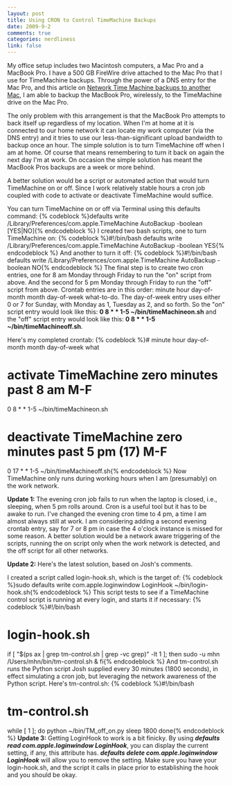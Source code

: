 ```yaml
--- 
layout: post
title: Using CRON to Control TimeMachine Backups
date: 2009-9-2
comments: true
categories: nerdliness
link: false
---
```

My office setup includes two Macintosh computers, a Mac Pro and a MacBook Pro. I have a 500 GB FireWire drive attached to the Mac Pro that I use for TimeMachine backups. Through the power of a DNS entry for the Mac Pro, and this article on <a title="Network TimeMachine backups to another Mac" href="http://opensoul.org/2009/1/15/network-time-machine-backups-to-another-mac">Network Time Machine backups to another Mac</a>, I am able to backup the MacBook Pro, wirelessly, to the TimeMachine drive on the Mac Pro.

The only problem with this arrangement is that the MacBook Pro attempts to back itself up regardless of my location. When I'm at home at it is connected to our home network it can locate my work computer (via the DNS entry) and it tries to use our less-than-significant upload bandwidth to backup once an hour. The simple solution is to turn TimeMachine off when I am at home. Of course that means remembering to turn it back on again the next day I'm at work. On occasion the simple solution has meant the MacBook Pros backups are a week or more behind.

A better solution would be a script or automated action that would turn TimeMachine on or off. Since I work relatively stable hours a cron job coupled with code to activate or deactivate TimeMachine would suffice.

You can turn TimeMachine on or off via Terminal using this defaults command:
{% codeblock %}defaults write /Library/Preferences/com.apple.TimeMachine AutoBackup -boolean [YES|NO]{% endcodeblock %}
I created two bash scripts, one to turn TimeMachine on:
{% codeblock %}#!/bin/bash
defaults write /Library/Preferences/com.apple.TimeMachine AutoBackup -boolean YES{% endcodeblock %}
And another to turn it off:
{% codeblock %}#!/bin/bash
defaults write /Library/Preferences/com.apple.TimeMachine AutoBackup -boolean NO{% endcodeblock %}
The final step is to create two cron entries, one for 8 am Monday through Friday to run the "on" script from above. And the second for 5 pm Monday through Friday to run the "off" script from above. Crontab entries are in this order: minute hour day-of-month month day-of-week what-to-do. The day-of-week entry uses either 0 or 7 for Sunday, with Monday as 1, Tuesday as 2, and so forth. So the "on" script entry would look like this: <strong>0 8 * * 1-5 ~/bin/timeMachineon.sh</strong> and the "off" script entry would look like this: <strong>0 8 * * 1-5 ~/bin/timeMachineoff.sh</strong>.

Here's my completed crontab:
{% codeblock %}# minute hour day-of-month month day-of-week what

# activate TimeMachine zero minutes past 8 am M-F
0 8 * * 1-5 ~/bin/timeMachineon.sh

# deactivate TimeMachine zero minutes past 5 pm (17) M-F
0 17 * * 1-5 ~/bin/timeMachineoff.sh{% endcodeblock %}
Now TimeMachine only runs during working hours when I am (presumably) on the work network.

<strong>Update 1:</strong> The evening cron job fails to run when the laptop is closed, i.e., sleeping, when 5 pm rolls around. Cron is a useful tool but it has to be awake to run. I've changed the evening cron time to 4 pm, a time I am almost always still at work. I am considering adding a second evening crontab entry, say for 7 or 8 pm in case the 4 o'clock instance is missed for some reason. A better solution would be a network aware triggering of the scripts, running the on script only when the work network is detected, and the off script for all other networks.

<strong>Update 2:</strong> Here's the latest solution, based on Josh's comments.

I created a script called login-hook.sh, which is the target of:
{% codeblock %}sudo defaults write com.apple.loginwindow LoginHook ~/bin/login-hook.sh{% endcodeblock %}
This script tests to see if a TimeMachine control script is running at every login, and starts it if necessary:
{% codeblock %}#!/bin/bash
# login-hook.sh

if [ "$(ps ax | grep tm-control.sh | grep -vc grep)" -lt 1 ]; then
    sudo -u mhn /Users/mhn/bin/tm-control.sh &amp;
fi{% endcodeblock %}
And tm-control.sh runs the Python script Josh supplied every 30 minutes (1800 seconds), in effect simulating a cron job, but leveraging the network awareness of the Python script. Here's tm-control.sh:
{% codeblock %}#!/bin/bash
# tm-control.sh

while [ 1 ]; do
    python ~/bin/TM_off_on.py
    sleep 1800
done{% endcodeblock %}
<strong>Update 3:</strong> Getting LoginHook to work is a bit finicky. By using <strong><em>defaults read com.apple.loginwindow LoginHook</em></strong>, you can display the current setting, if any, this attribute has. <strong><em>defaults delete com.apple.loginwindow LoginHook</em></strong> will allow you to remove the setting. Make sure you have your login-hook.sh, and the script it calls in place prior to establishing the hook and you should be okay.
